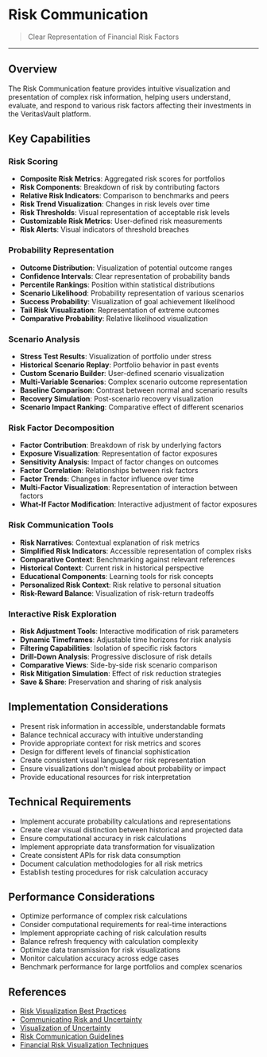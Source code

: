# Risk Communication

> Clear Representation of Financial Risk Factors

---

## Overview

The Risk Communication feature provides intuitive visualization and presentation of complex risk information, helping users understand, evaluate, and respond to various risk factors affecting their investments in the VeritasVault platform.

## Key Capabilities

### Risk Scoring

* **Composite Risk Metrics**: Aggregated risk scores for portfolios
* **Risk Components**: Breakdown of risk by contributing factors
* **Relative Risk Indicators**: Comparison to benchmarks and peers
* **Risk Trend Visualization**: Changes in risk levels over time
* **Risk Thresholds**: Visual representation of acceptable risk levels
* **Customizable Risk Metrics**: User-defined risk measurements
* **Risk Alerts**: Visual indicators of threshold breaches

### Probability Representation

* **Outcome Distribution**: Visualization of potential outcome ranges
* **Confidence Intervals**: Clear representation of probability bands
* **Percentile Rankings**: Position within statistical distributions
* **Scenario Likelihood**: Probability representation of various scenarios
* **Success Probability**: Visualization of goal achievement likelihood
* **Tail Risk Visualization**: Representation of extreme outcomes
* **Comparative Probability**: Relative likelihood visualization

### Scenario Analysis

* **Stress Test Results**: Visualization of portfolio under stress
* **Historical Scenario Replay**: Portfolio behavior in past events
* **Custom Scenario Builder**: User-defined scenario visualization
* **Multi-Variable Scenarios**: Complex scenario outcome representation
* **Baseline Comparison**: Contrast between normal and scenario results
* **Recovery Simulation**: Post-scenario recovery visualization
* **Scenario Impact Ranking**: Comparative effect of different scenarios

### Risk Factor Decomposition

* **Factor Contribution**: Breakdown of risk by underlying factors
* **Exposure Visualization**: Representation of factor exposures
* **Sensitivity Analysis**: Impact of factor changes on outcomes
* **Factor Correlation**: Relationships between risk factors
* **Factor Trends**: Changes in factor influence over time
* **Multi-Factor Visualization**: Representation of interaction between factors
* **What-If Factor Modification**: Interactive adjustment of factor exposures

### Risk Communication Tools

* **Risk Narratives**: Contextual explanation of risk metrics
* **Simplified Risk Indicators**: Accessible representation of complex risks
* **Comparative Context**: Benchmarking against relevant references
* **Historical Context**: Current risk in historical perspective
* **Educational Components**: Learning tools for risk concepts
* **Personalized Risk Context**: Risk relative to personal situation
* **Risk-Reward Balance**: Visualization of risk-return tradeoffs

### Interactive Risk Exploration

* **Risk Adjustment Tools**: Interactive modification of risk parameters
* **Dynamic Timeframes**: Adjustable time horizons for risk analysis
* **Filtering Capabilities**: Isolation of specific risk factors
* **Drill-Down Analysis**: Progressive disclosure of risk details
* **Comparative Views**: Side-by-side risk scenario comparison
* **Risk Mitigation Simulation**: Effect of risk reduction strategies
* **Save & Share**: Preservation and sharing of risk analysis

## Implementation Considerations

* Present risk information in accessible, understandable formats
* Balance technical accuracy with intuitive understanding
* Provide appropriate context for risk metrics and scores
* Design for different levels of financial sophistication
* Create consistent visual language for risk representation
* Ensure visualizations don't mislead about probability or impact
* Provide educational resources for risk interpretation

## Technical Requirements

* Implement accurate probability calculations and representations
* Create clear visual distinction between historical and projected data
* Ensure computational accuracy in risk calculations
* Implement appropriate data transformation for visualization
* Create consistent APIs for risk data consumption
* Document calculation methodologies for all risk metrics
* Establish testing procedures for risk calculation accuracy

## Performance Considerations

* Optimize performance of complex risk calculations
* Consider computational requirements for real-time interactions
* Implement appropriate caching of risk calculation results
* Balance refresh frequency with calculation complexity
* Optimize data transmission for risk visualizations
* Monitor calculation accuracy across edge cases
* Benchmark performance for large portfolios and complex scenarios

## References

* [Risk Visualization Best Practices](https://www.bis.org/publ/cgfs44.pdf)
* [Communicating Risk and Uncertainty](https://www.nap.edu/catalog/12272/science-and-decisions-advancing-risk-assessment)
* [Visualization of Uncertainty](https://ieeexplore.ieee.org/document/6327244)
* [Risk Communication Guidelines](https://www.cdc.gov/nceh/lead/publications/1997/risk_comm_guide.htm)
* [Financial Risk Visualization Techniques](https://www.researchgate.net/publication/220586358_A_Survey_of_Visualization_Systems_for_Financial_Risk_Management)